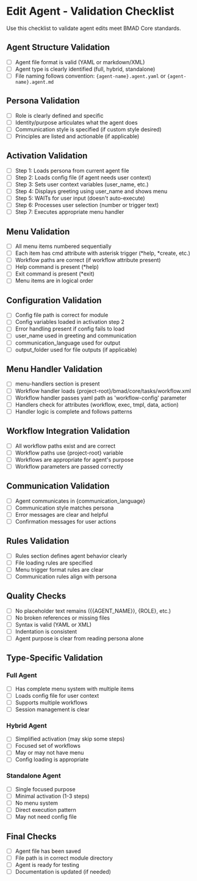 # Edit Agent - Validation Checklist

Use this checklist to validate agent edits meet BMAD Core standards.

## Agent Structure Validation

- [ ] Agent file format is valid (YAML or markdown/XML)
- [ ] Agent type is clearly identified (full, hybrid, standalone)
- [ ] File naming follows convention: `{agent-name}.agent.yaml` or `{agent-name}.agent.md`

## Persona Validation

- [ ] Role is clearly defined and specific
- [ ] Identity/purpose articulates what the agent does
- [ ] Communication style is specified (if custom style desired)
- [ ] Principles are listed and actionable (if applicable)

## Activation Validation

- [ ] Step 1: Loads persona from current agent file
- [ ] Step 2: Loads config file (if agent needs user context)
- [ ] Step 3: Sets user context variables (user_name, etc.)
- [ ] Step 4: Displays greeting using user_name and shows menu
- [ ] Step 5: WAITs for user input (doesn't auto-execute)
- [ ] Step 6: Processes user selection (number or trigger text)
- [ ] Step 7: Executes appropriate menu handler

## Menu Validation

- [ ] All menu items numbered sequentially
- [ ] Each item has cmd attribute with asterisk trigger (*help, *create, etc.)
- [ ] Workflow paths are correct (if workflow attribute present)
- [ ] Help command is present (\*help)
- [ ] Exit command is present (\*exit)
- [ ] Menu items are in logical order

## Configuration Validation

- [ ] Config file path is correct for module
- [ ] Config variables loaded in activation step 2
- [ ] Error handling present if config fails to load
- [ ] user_name used in greeting and communication
- [ ] communication_language used for output
- [ ] output_folder used for file outputs (if applicable)

## Menu Handler Validation

- [ ] menu-handlers section is present
- [ ] Workflow handler loads {project-root}/bmad/core/tasks/workflow.xml
- [ ] Workflow handler passes yaml path as 'workflow-config' parameter
- [ ] Handlers check for attributes (workflow, exec, tmpl, data, action)
- [ ] Handler logic is complete and follows patterns

## Workflow Integration Validation

- [ ] All workflow paths exist and are correct
- [ ] Workflow paths use {project-root} variable
- [ ] Workflows are appropriate for agent's purpose
- [ ] Workflow parameters are passed correctly

## Communication Validation

- [ ] Agent communicates in {communication_language}
- [ ] Communication style matches persona
- [ ] Error messages are clear and helpful
- [ ] Confirmation messages for user actions

## Rules Validation

- [ ] Rules section defines agent behavior clearly
- [ ] File loading rules are specified
- [ ] Menu trigger format rules are clear
- [ ] Communication rules align with persona

## Quality Checks

- [ ] No placeholder text remains ({{AGENT_NAME}}, {ROLE}, etc.)
- [ ] No broken references or missing files
- [ ] Syntax is valid (YAML or XML)
- [ ] Indentation is consistent
- [ ] Agent purpose is clear from reading persona alone

## Type-Specific Validation

### Full Agent

- [ ] Has complete menu system with multiple items
- [ ] Loads config file for user context
- [ ] Supports multiple workflows
- [ ] Session management is clear

### Hybrid Agent

- [ ] Simplified activation (may skip some steps)
- [ ] Focused set of workflows
- [ ] May or may not have menu
- [ ] Config loading is appropriate

### Standalone Agent

- [ ] Single focused purpose
- [ ] Minimal activation (1-3 steps)
- [ ] No menu system
- [ ] Direct execution pattern
- [ ] May not need config file

## Final Checks

- [ ] Agent file has been saved
- [ ] File path is in correct module directory
- [ ] Agent is ready for testing
- [ ] Documentation is updated (if needed)
